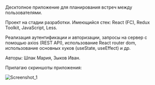 Десктопное приложение для планирования встреч между пользователями.

Проект на стадии разработки. Имеющийся стек: React (FC), Redux Toolkit, JavaScript, Less.

Реализация аутентификации и авторизации, запросы на сервер с помощью axios (REST API), использование React router dom, использование основных хуков (useState, useEffect) и др.

Авторы: Шпак Мария, Зыков Иван.

Прилагаю скриншоты приложения:

![Screenshot_1](https://github.com/Okapi95/Friend-Meeting/raw/main/screenshots/image.png)
